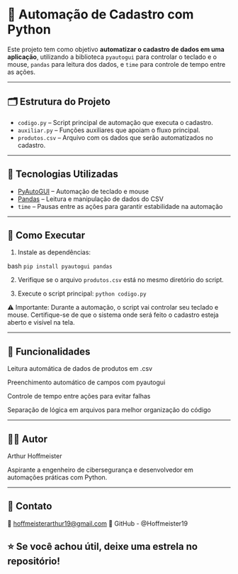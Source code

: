 # 🤖 Automação de Cadastro com Python

Este projeto tem como objetivo **automatizar o cadastro de dados em uma aplicação**, utilizando a biblioteca `pyautogui` para controlar o teclado e o mouse, `pandas` para leitura dos dados, e `time` para controle de tempo entre as ações.

---

## 🗂️ Estrutura do Projeto

- `codigo.py` – Script principal de automação que executa o cadastro.  
- `auxiliar.py` – Funções auxiliares que apoiam o fluxo principal.  
- `produtos.csv` – Arquivo com os dados que serão automatizados no cadastro.

---

## 🔧 Tecnologias Utilizadas

- [PyAutoGUI](https://pypi.org/project/PyAutoGUI/) – Automação de teclado e mouse  
- [Pandas](https://pandas.pydata.org/) – Leitura e manipulação de dados do CSV  
- `time` – Pausas entre as ações para garantir estabilidade na automação

---

## 🚀 Como Executar

1. Instale as dependências:

bash
`pip install pyautogui pandas`

2. Verifique se o arquivo `produtos.csv` está no mesmo diretório do script.

3. Execute o script principal:
`python codigo.py`

⚠️ Importante: Durante a automação, o script vai controlar seu teclado e mouse. Certifique-se de que o sistema onde será feito o cadastro esteja aberto e visível na tela.

---

## 📌 Funcionalidades
Leitura automática de dados de produtos em .csv

Preenchimento automático de campos com pyautogui

Controle de tempo entre ações para evitar falhas

Separação de lógica em arquivos para melhor organização do código

---

## 👨‍💻 Autor

Arthur Hoffmeister

Aspirante a engenheiro de cibersegurança e desenvolvedor em automações práticas com Python.

---

## 📍 Contato
📧 hoffmeisterarthur19@gmail.com
🔗 GitHub - @Hoffmeister19

## ⭐ Se você achou útil, deixe uma estrela no repositório!
